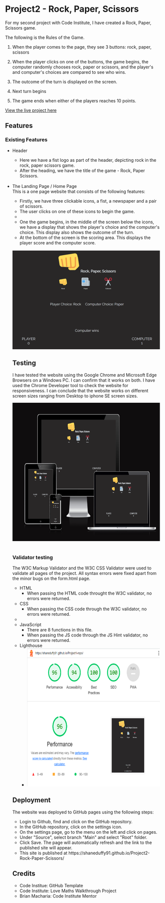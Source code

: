 # Project2 - Rock, Paper, Scissors

For my second project with Code Institute, I have created a Rock, Paper, Scissors game.

The following is the Rules of the Game.
1. When the player comes to the page, they see 3 buttons: rock, paper, scissors
2. When the player clicks on one of the buttons, the game begins, the computer
    randomly chooses rock, paper or scissors, and the player's and computer's 
    choices are compared to see who wins.

3. The outcome of the turn is displayed on the screen.

4. Next turn begins 
5. The game ends when either of the players reaches 10 points.

<a href=" https://shaneduffy91.github.io/Project2-Rock-Paper-Scissors/" target="_blank" aria-label="The live project">View the live project here</a>

## Features
### Existing Features

<ul> 
<li>Header</li>
        <ul>
        <li>Here we have a fist logo as part of the header, depicting rock in the rock, paper scissors game.</li>
        <li>After the heading, we have the title of the game - Rock, Paper Scissors.</li>
        </ul>
        <br>

<li>The Landing Page / Home Page</li>
This is a one page website that consists of the following features:
        <ul>
        <li>Firstly, we have three clickable icons, a fist, a newspaper and a pair of scissors.</li>
        <li>The user clicks on one of these icons to begin the game.<li>
        <li>One the game begins, in the middle of the screen below the icons, we have a display that shows the player's choice and the computer's choice. This display also shows the outcome of the turn. 
        <li>At the bottom of the screen is the scoring area. This displays the player score and the computer score.</li>
        </ul>
        <br>
 
<img src = "assets/images/Rock paper scissors 26-07-2023.png" alt = "image of home page">
  
<br>


## Testing
I have tested the website using the Google Chrome and Microsoft Edge Browsers on a Windows PC. I can confirm that it works on both.
I have used the Chrome Developer tool to check the website for responsiveness. I can conclude that the website works on different screen 
sizes ranging from Desktop to iphone SE screen sizes.

<img src="assets/images/amiresponsive.png"  style="width:600px; height:450px" alt="Responsive Website">

<br>
<br>

### Validator testing
The W3C Markup Validator and the W3C CSS Validator were used to validate all pages of the project. All syntax errors were fixed 
apart from the minor bugs on the form.html page.
<ul>
        <li>
        HTML
        <ul><li>When passing the HTML code throught the W3C validator, no errors were returned.</li></ul>
        </li>
        <li>
        CSS
        <ul><li>When passing the CSS code through the W3C validator, no errors were returned.</li>
        </ul>
        </li>
        <li>
        <li>JavaScript
        <ul><li>There are 8 functions in this file.</li>
            <li>When passing the JS code through the JS Hint validator, no errors were returned. 
            </li>
        </ul>
        </li>
        <li>
        Lighthouse
        <ul>
        <li><img src="assets/images/Screenshot 2023-07-26 212101.png"  style="width:700px; height:450px" alt="Lighthouse"></li>
        </ul>
        </li>
</ul>


## Deployment
The website was deployed to GitHub pages using the following steps:
<ul>
<li>Login to Github, find and click on the GitHub repository.</li>
<li>In the GitHub repository, click on the settings icon.</li>
<li>On the settings page, go to the menu on the left and click on pages.</li>
<li>Under "Source", select branch "Main" and select "Root" folder.</li>
<li>Click Save. The page will automatically refresh and the link to the published site will appear.</li>
<li>This site is published at  <a href=" https://shaneduffy91.github.io/Project2-Rock-Paper-Scissors/" target="_blank" aria-label="The live project"></a> https://shaneduffy91.github.io/Project2-Rock-Paper-Scissors/</li>
</ul> 

## Credits
<ul>
<li>Code Institue: GitHub Template</li>
<li>Code Institute: Love Maths Walkthrough Project</li>
<li>Brian Macharia: Code Institute Mentor</li>
</ul>

